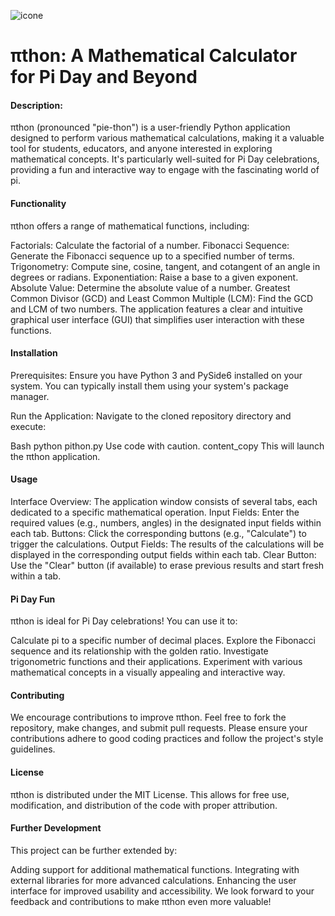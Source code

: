 ![icone](https://github.com/M2007Taha/digital_transformation_in_mathematics/assets/109727381/237fe466-afde-46fd-88da-90c0a8060d58)

# πthon: A Mathematical Calculator for Pi Day and Beyond

#### Description:

πthon (pronounced "pie-thon") is a user-friendly Python application designed to perform various mathematical calculations, making it a valuable tool for students, educators, and anyone interested in exploring mathematical concepts. It's particularly well-suited for Pi Day celebrations, providing a fun and interactive way to engage with the fascinating world of pi.

#### Functionality

πthon offers a range of mathematical functions, including:

Factorials: Calculate the factorial of a number.
Fibonacci Sequence: Generate the Fibonacci sequence up to a specified number of terms.
Trigonometry: Compute sine, cosine, tangent, and cotangent of an angle in degrees or radians.
Exponentiation: Raise a base to a given exponent.
Absolute Value: Determine the absolute value of a number.
Greatest Common Divisor (GCD) and Least Common Multiple (LCM): Find the GCD and LCM of two numbers.
The application features a clear and intuitive graphical user interface (GUI) that simplifies user interaction with these functions.

#### Installation

Prerequisites: Ensure you have Python 3 and PySide6 installed on your system. You can typically install them using your system's package manager.

Run the Application: Navigate to the cloned repository directory and execute:

Bash
python pithon.py
Use code with caution.
content_copy
This will launch the πthon application.

#### Usage

Interface Overview: The application window consists of several tabs, each dedicated to a specific mathematical operation.
Input Fields: Enter the required values (e.g., numbers, angles) in the designated input fields within each tab.
Buttons: Click the corresponding buttons (e.g., "Calculate") to trigger the calculations.
Output Fields: The results of the calculations will be displayed in the corresponding output fields within each tab.
Clear Button: Use the "Clear" button (if available) to erase previous results and start fresh within a tab.
#### Pi Day Fun

πthon is ideal for Pi Day celebrations! You can use it to:

Calculate pi to a specific number of decimal places.
Explore the Fibonacci sequence and its relationship with the golden ratio.
Investigate trigonometric functions and their applications.
Experiment with various mathematical concepts in a visually appealing and interactive way.
#### Contributing

We encourage contributions to improve πthon. Feel free to fork the repository, make changes, and submit pull requests. Please ensure your contributions adhere to good coding practices and follow the project's style guidelines.

#### License

πthon is distributed under the MIT License. This allows for free use, modification, and distribution of the code with proper attribution.

#### Further Development

This project can be further extended by:

Adding support for additional mathematical functions.
Integrating with external libraries for more advanced calculations.
Enhancing the user interface for improved usability and accessibility.
We look forward to your feedback and contributions to make πthon even more valuable!
